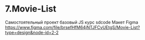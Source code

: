 # 7.Movie-List
Самостоятельный проект базовый JS курс sdcode
Макет Figma
https://www.figma.com/file/brsefHfM64jNTJFCvUEtgS/Movie-List?type=design&node-id=2-2 
